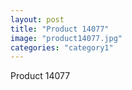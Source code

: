 ```yaml
---
layout: post
title: "Product 14077"
image: "product14077.jpg"
categories: "category1"
---
```

Product 14077
